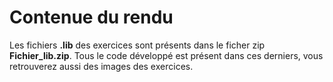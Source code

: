 # Contenue du rendu
Les fichiers **.lib** des exercices sont présents dans le ficher zip **Fichier_lib.zip**.
Tous le code développé est présent dans ces derniers, vous retrouverez aussi des images des exercices.
